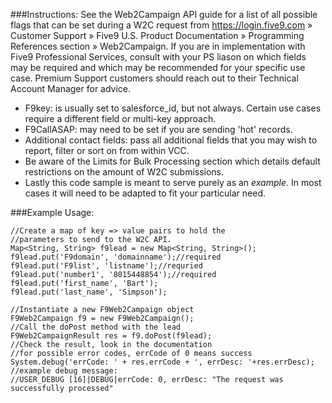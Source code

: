 ###Instructions:
See the Web2Campaign API guide for a list of all possible flags that can be set during a W2C request from https://login.five9.com » Customer Support » Five9 U.S. Product Documentation » Programming References section » Web2Campaign. If you are in implementation with Five9 Professional Services, consult with your PS liason on which fields may be required and which may be recommended for your specific use case. Premium Support customers should reach out to their Technical Account Manager for advice.
* F9key: is usually set to salesforce_id, but not always. Certain use cases require a different field or multi-key approach.
* F9CallASAP: may need to be set if you are sending 'hot' records.
* Additional contact fields: pass all additional fields that you may wish to report, filter or sort on from within VCC.
* Be aware of the Limits for Bulk Processing section which details default restrictions on the amount of W2C submissions.
* Lastly this code sample is meant to serve purely as an *example*. In most cases it will need to be adapted to fit your particular need.

###Example Usage:
```apex
//Create a map of key => value pairs to hold the 
//parameters to send to the W2C API.
Map<String, String> f9lead = new Map<String, String>();
f9lead.put('F9domain', 'domainname');//required
f9lead.put('F9list', 'listname');//requried
f9lead.put('number1', '8015448854');//required
f9lead.put('first_name', 'Bart');
f9lead.put('last_name', 'Simpson');

//Instantiate a new F9Web2Campaign object
F9Web2Campaign f9 = new F9Web2Campaign();
//Call the doPost method with the lead
F9Web2CampaignResult res = f9.doPost(f9lead);
//Check the result, look in the documentation
//for possible error codes, errCode of 0 means success
System.debug('errCode: ' + res.errCode + ', errDesc: '+res.errDesc);
//example debug message:
//USER_DEBUG [16]|DEBUG|errCode: 0, errDesc: "The request was successfully processed"

```
